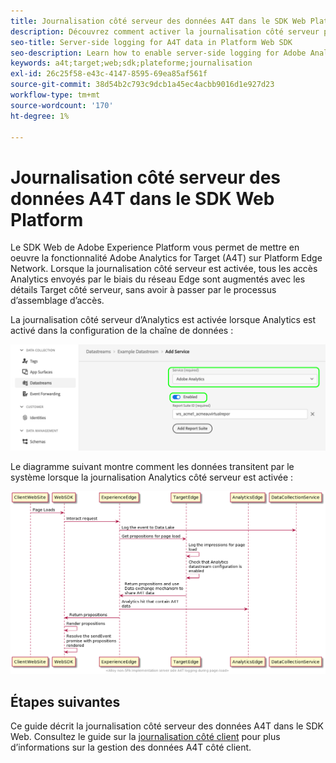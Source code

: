 ```yaml
---
title: Journalisation côté serveur des données A4T dans le SDK Web Platform
description: Découvrez comment activer la journalisation côté serveur pour Adobe Analytics for Target (A4T) à l’aide du SDK Web Experience Platform.
seo-title: Server-side logging for A4T data in Platform Web SDK
seo-description: Learn how to enable server-side logging for Adobe Analytics for Target (A4T) using the Experience Platform Web SDK.
keywords: a4t;target;web;sdk;plateforme;journalisation
exl-id: 26c25f58-e43c-4147-8595-69ea85af561f
source-git-commit: 38d54b2c793c9dcb1a45ec4acbb9016d1e927d23
workflow-type: tm+mt
source-wordcount: '170'
ht-degree: 1%

---
```


# Journalisation côté serveur des données A4T dans le SDK Web Platform

Le SDK Web de Adobe Experience Platform vous permet de mettre en oeuvre la fonctionnalité Adobe Analytics for Target (A4T) sur Platform Edge Network. Lorsque la journalisation côté serveur est activée, tous les accès Analytics envoyés par le biais du réseau Edge sont augmentés avec les détails Target côté serveur, sans avoir à passer par le processus d’assemblage d’accès.

La journalisation côté serveur d’Analytics est activée lorsque Analytics est activé dans la configuration de la chaîne de données :

![Configuration de la banque de données Analytics activée](../assets/enable-analytics-datastream.png)

Le diagramme suivant montre comment les données transitent par le système lorsque la journalisation Analytics côté serveur est activée :

![Flux de journalisation côté serveur](../assets/analytics-server-side-logging.png)

## Étapes suivantes

Ce guide décrit la journalisation côté serveur des données A4T dans le SDK Web. Consultez le guide sur la [journalisation côté client](./client-side.md) pour plus d’informations sur la gestion des données A4T côté client.
